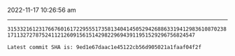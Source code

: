 2022-11-17 10:26:56 am

---

`3153321612317667601617229555173581340414505294268863319412983610870238171132727875241121260915615142982296943911951529296756824547`

`Latest commit SHA is: 9ed1e67daac1e45122cb56d905021a1faaf04f2f `
